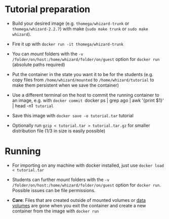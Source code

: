 Tutorial preparation
================================================================================
- Build your desired image (e.g. `thomega/whizard-trunk` or `thomega/whizard-2.2.7`)
  with make (`sudo make trunk` or `sudo make whizard`).

- Fire it up with `docker run -it thomega/whizard-trunk`

- You can *mount* folders with the
  `-v /folder/on/host:/home/whizard/folder/on/guest` option for `docker run`
  (absolute paths required)

- Put the container in the state you want it to be for the students (e.g. copy
  files from `/home/whizard/mounted` to `/home/whizard/tutorial` to make them
  persistent when we save the container)

- Use a different terminal on the host to commit the running container to an
  image, e.g. with
  `docker commit `docker ps | grep ago | awk '{print $1}' | head -n1` tutorial`

- Save this image with `docker save -o tutorial.tar` tutorial

- Optionally run `gzip < tutorial.tar > tutorial.tar.gz` for smaller
  distribution file (1/3 in size is easily possible)

Running
================================================================================
- For importing on any machine with docker installed, just use
  `docker load < tutorial.tar`

- Students can further *mount* folders with the
  `-v /folder/on/host:/home/whizard/folder/on/guest` option for `docker run`.
  Possible issues can be file permissions.

- **Care**: Files that are created outside of mounted volumes or
  [data volumes](https://docs.docker.com/engine/userguide/containers/dockervolumes/)
  are gone when you exit the container and create a new container from the
  image with `docker run`
